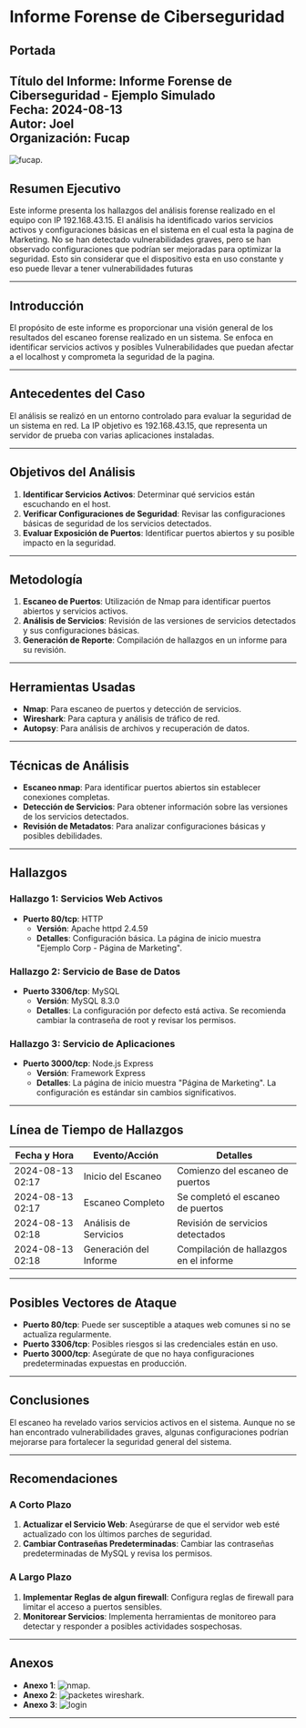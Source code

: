 # Informe Forense de Ciberseguridad

## Portada

**Título del Informe:** Informe Forense de Ciberseguridad - Ejemplo Simulado  
**Fecha:** 2024-08-13  
**Autor:** Joel  
**Organización:** Fucap
---
![fucap](LOGO-FUCAP.png).
## Resumen Ejecutivo

Este informe presenta los hallazgos del análisis forense realizado en el equipo con IP 192.168.43.15. El análisis ha identificado varios servicios activos y configuraciones básicas en el sistema en el cual esta la pagina de Marketing. No se han detectado vulnerabilidades graves, pero se han observado configuraciones que podrían ser mejoradas para optimizar la seguridad. Esto sin considerar que el dispositivo esta en uso constante y eso puede llevar a tener vulnerabilidades futuras

---

## Introducción

El propósito de este informe es proporcionar una visión general de los resultados del escaneo forense realizado en un sistema. Se enfoca en identificar servicios activos y posibles Vulnerabilidades que puedan afectar a el localhost y comprometa la seguridad de la pagina.

---

## Antecedentes del Caso

El análisis se realizó en un entorno controlado para evaluar la seguridad de un sistema en red. La IP objetivo es 192.168.43.15, que representa un servidor de prueba con varias aplicaciones instaladas.

---

## Objetivos del Análisis

1. **Identificar Servicios Activos**: Determinar qué servicios están escuchando en el host.
2. **Verificar Configuraciones de Seguridad**: Revisar las configuraciones básicas de seguridad de los servicios detectados.
3. **Evaluar Exposición de Puertos**: Identificar puertos abiertos y su posible impacto en la seguridad.

---

## Metodología

1. **Escaneo de Puertos**: Utilización de Nmap para identificar puertos abiertos y servicios activos.
2. **Análisis de Servicios**: Revisión de las versiones de servicios detectados y sus configuraciones básicas.
3. **Generación de Reporte**: Compilación de hallazgos en un informe para su revisión.

---

## Herramientas Usadas

- **Nmap**: Para escaneo de puertos y detección de servicios.
- **Wireshark**: Para captura y análisis de tráfico de red.
- **Autopsy**: Para análisis de archivos y recuperación de datos.

---

## Técnicas de Análisis

- **Escaneo nmap**: Para identificar puertos abiertos sin establecer conexiones completas.
- **Detección de Servicios**: Para obtener información sobre las versiones de los servicios detectados.
- **Revisión de Metadatos**: Para analizar configuraciones básicas y posibles debilidades.

---

## Hallazgos

### Hallazgo 1: Servicios Web Activos

- **Puerto 80/tcp**: HTTP
  - **Versión**: Apache httpd 2.4.59
  - **Detalles**: Configuración básica. La página de inicio muestra "Ejemplo Corp - Página de Marketing".

### Hallazgo 2: Servicio de Base de Datos

- **Puerto 3306/tcp**: MySQL
  - **Versión**: MySQL 8.3.0
  - **Detalles**: La configuración por defecto está activa. Se recomienda cambiar la contraseña de root y revisar los permisos.

### Hallazgo 3: Servicio de Aplicaciones

- **Puerto 3000/tcp**: Node.js Express
  - **Versión**: Framework Express
  - **Detalles**: La página de inicio muestra "Página de Marketing". La configuración es estándar sin cambios significativos.

---

## Línea de Tiempo de Hallazgos

| Fecha y Hora      | Evento/Acción           | Detalles                            |
|------------------|--------------------------|-------------------------------------|
| 2024-08-13 02:17 | Inicio del Escaneo       | Comienzo del escaneo de puertos      |
| 2024-08-13 02:17 | Escaneo Completo         | Se completó el escaneo de puertos    |
| 2024-08-13 02:18 | Análisis de Servicios    | Revisión de servicios detectados     |
| 2024-08-13 02:18 | Generación del Informe   | Compilación de hallazgos en el informe|

---

## Posibles Vectores de Ataque

- **Puerto 80/tcp**: Puede ser susceptible a ataques web comunes si no se actualiza regularmente.
- **Puerto 3306/tcp**: Posibles riesgos si las credenciales están en uso.
- **Puerto 3000/tcp**: Asegúrate de que no haya configuraciones predeterminadas expuestas en producción.

---

## Conclusiones

El escaneo ha revelado varios servicios activos en el sistema. Aunque no se han encontrado vulnerabilidades graves, algunas configuraciones podrían mejorarse para fortalecer la seguridad general del sistema.

---

## Recomendaciones

### A Corto Plazo

1. **Actualizar el Servicio Web**: Asegúrarse de que el servidor web esté actualizado con los últimos parches de seguridad.
2. **Cambiar Contraseñas Predeterminadas**: Cambiar las contraseñas predeterminadas de MySQL y revisa los permisos.

### A Largo Plazo

1. **Implementar Reglas de algun firewall**: Configura reglas de firewall para limitar el acceso a puertos sensibles.
2. **Monitorear Servicios**: Implementa herramientas de monitoreo para detectar y responder a posibles actividades sospechosas.

---

## Anexos

- **Anexo 1**: ![nmap](locooo.png).
- **Anexo 2**: ![packetes wireshark](locooo2.png).
- **Anexo 3**: ![login](paginalogin.png)

---

